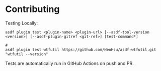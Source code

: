# Contributing

Testing Locally:

```shell
asdf plugin test <plugin-name> <plugin-url> [--asdf-tool-version <version>] [--asdf-plugin-gitref <git-ref>] [test-command*]

#
asdf plugin test wtfutil https://github.com/NeoHsu/asdf-wtfutil.git "wtfutil --version"
```

Tests are automatically run in GitHub Actions on push and PR.
